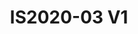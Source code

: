 ---
featured: true
title: IS2020-03 V1
tags:
- Island
width: 20
length: 20
description: Attention, attention. This booth is bound to grab the attention of your
  audience. Part of our Exclusive Collection this booth has 6 monitors. The signature
  archers create a unique lounge and showroom environment.</br></br>Includes:<ul><li>All
  Hardware as shown</li><li>New Graphics with your artwork</li><li>Lights</li><li>Counter</li><li>Furniture*
  (as per availability)</li><li>Friendly Expert Project Management</li></ul></br>Rent
  excludes flooring</br>*Own excludes furniture, flooring & monitors
rent: 60990
own: 133900
images:
- url: assets/img/booths/IS2020-03-V1/1.jpg
- url: assets/img/booths/IS2020-03-V1/2.jpg
- url: assets/img/booths/IS2020-03-V1/3.jpg
- url: assets/img/booths/IS2020-03-V1/4.jpg
- url: assets/img/booths/IS2020-03-V1/5.jpg
- url: assets/img/booths/IS2020-03-V1/6.jpg
obj: b74be766c3a5451399050ae24735460e
---